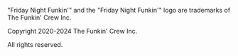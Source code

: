 "Friday Night Funkin'" and the "Friday Night Funkin'" logo are trademarks of The Funkin' Crew Inc.

Copyright 2020-2024 The Funkin' Crew Inc.

All rights reserved.
